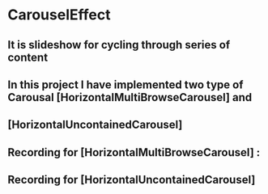 # CarouselEffect

## It is slideshow for cycling through series of content

## In this project I have implemented two type of Carousal [HorizontalMultiBrowseCarousel] and 
## [HorizontalUncontainedCarousel] 

## Recording for [HorizontalMultiBrowseCarousel] :

## Recording for [HorizontalUncontainedCarousel]